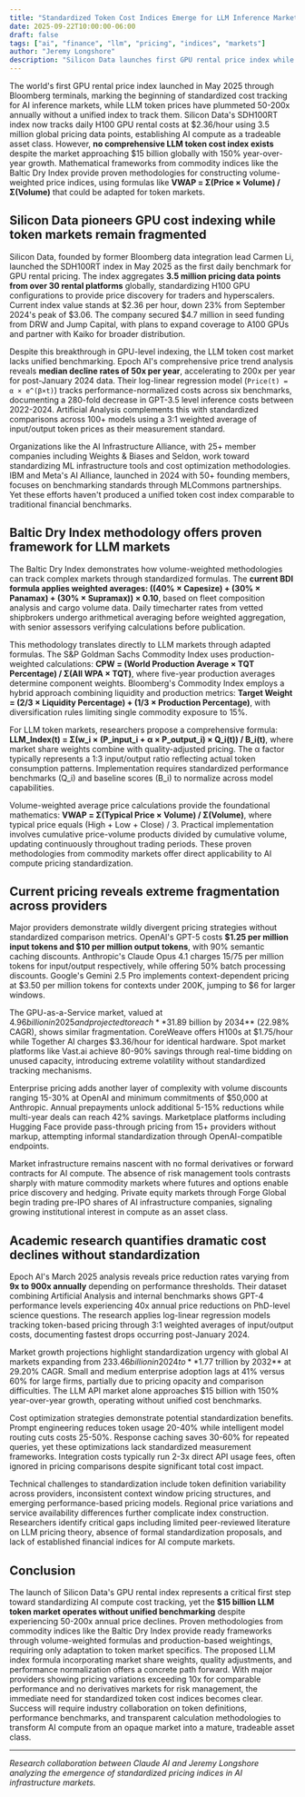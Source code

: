 ```yaml
---
title: "Standardized Token Cost Indices Emerge for LLM Inference Markets"
date: 2025-09-22T10:00:00-06:00
draft: false
tags: ["ai", "finance", "llm", "pricing", "indices", "markets"]
author: "Jeremy Longshore"
description: "Silicon Data launches first GPU rental price index while $15B LLM token market lacks unified benchmarking despite 50-200x annual price declines"
---
```


The world's first GPU rental price index launched in May 2025 through Bloomberg terminals, marking the beginning of standardized cost tracking for AI inference markets, while LLM token prices have plummeted 50-200x annually without a unified index to track them. Silicon Data's SDH100RT index now tracks daily H100 GPU rental costs at $2.36/hour using 3.5 million global pricing data points, establishing AI compute as a tradeable asset class. However, **no comprehensive LLM token cost index exists** despite the market approaching $15 billion globally with 150% year-over-year growth. Mathematical frameworks from commodity indices like the Baltic Dry Index provide proven methodologies for constructing volume-weighted price indices, using formulas like **VWAP = Σ(Price × Volume) / Σ(Volume)** that could be adapted for token markets.

## Silicon Data pioneers GPU cost indexing while token markets remain fragmented

Silicon Data, founded by former Bloomberg data integration lead Carmen Li, launched the SDH100RT index in May 2025 as the first daily benchmark for GPU rental pricing. The index aggregates **3.5 million pricing data points from over 30 rental platforms** globally, standardizing H100 GPU configurations to provide price discovery for traders and hyperscalers. Current index value stands at $2.36 per hour, down 23% from September 2024's peak of $3.06. The company secured $4.7 million in seed funding from DRW and Jump Capital, with plans to expand coverage to A100 GPUs and partner with Kaiko for broader distribution.

Despite this breakthrough in GPU-level indexing, the LLM token cost market lacks unified benchmarking. Epoch AI's comprehensive price trend analysis reveals **median decline rates of 50x per year**, accelerating to 200x per year for post-January 2024 data. Their log-linear regression model (`Price(t) = α × e^(β×t)`) tracks performance-normalized costs across six benchmarks, documenting a 280-fold decrease in GPT-3.5 level inference costs between 2022-2024. Artificial Analysis complements this with standardized comparisons across 100+ models using a 3:1 weighted average of input/output token prices as their measurement standard.

Organizations like the AI Infrastructure Alliance, with 25+ member companies including Weights & Biases and Seldon, work toward standardizing ML infrastructure tools and cost optimization methodologies. IBM and Meta's AI Alliance, launched in 2024 with 50+ founding members, focuses on benchmarking standards through MLCommons partnerships. Yet these efforts haven't produced a unified token cost index comparable to traditional financial benchmarks.

## Baltic Dry Index methodology offers proven framework for LLM markets

The Baltic Dry Index demonstrates how volume-weighted methodologies can track complex markets through standardized formulas. The **current BDI formula applies weighted averages: ((40% × Capesize) + (30% × Panamax) + (30% × Supramax)) × 0.10**, based on fleet composition analysis and cargo volume data. Daily timecharter rates from vetted shipbrokers undergo arithmetical averaging before weighted aggregation, with senior assessors verifying calculations before publication.

This methodology translates directly to LLM markets through adapted formulas. The S&P Goldman Sachs Commodity Index uses production-weighted calculations: **CPW = (World Production Average × TQT Percentage) / Σ(All WPA × TQT)**, where five-year production averages determine component weights. Bloomberg's Commodity Index employs a hybrid approach combining liquidity and production metrics: **Target Weight = (2/3 × Liquidity Percentage) + (1/3 × Production Percentage)**, with diversification rules limiting single commodity exposure to 15%.

For LLM token markets, researchers propose a comprehensive formula: **LLM_Index(t) = Σ(w_i × (P_input_i + α × P_output_i) × Q_i(t)) / B_i(t)**, where market share weights combine with quality-adjusted pricing. The α factor typically represents a 1:3 input/output ratio reflecting actual token consumption patterns. Implementation requires standardized performance benchmarks (Q_i) and baseline scores (B_i) to normalize across model capabilities.

Volume-weighted average price calculations provide the foundational mathematics: **VWAP = Σ(Typical Price × Volume) / Σ(Volume)**, where typical price equals (High + Low + Close) / 3. Practical implementation involves cumulative price-volume products divided by cumulative volume, updating continuously throughout trading periods. These proven methodologies from commodity markets offer direct applicability to AI compute pricing standardization.

## Current pricing reveals extreme fragmentation across providers

Major providers demonstrate wildly divergent pricing strategies without standardized comparison metrics. OpenAI's GPT-5 costs **$1.25 per million input tokens and $10 per million output tokens**, with 90% semantic caching discounts. Anthropic's Claude Opus 4.1 charges $15/$75 per million tokens for input/output respectively, while offering 50% batch processing discounts. Google's Gemini 2.5 Pro implements context-dependent pricing at $3.50 per million tokens for contexts under 200K, jumping to $6 for larger windows.

The GPU-as-a-Service market, valued at $4.96 billion in 2025 and projected to reach **$31.89 billion by 2034** (22.98% CAGR), shows similar fragmentation. CoreWeave offers H100s at $1.75/hour while Together AI charges $3.36/hour for identical hardware. Spot market platforms like Vast.ai achieve 80-90% savings through real-time bidding on unused capacity, introducing extreme volatility without standardized tracking mechanisms.

Enterprise pricing adds another layer of complexity with volume discounts ranging 15-30% at OpenAI and minimum commitments of $50,000 at Anthropic. Annual prepayments unlock additional 5-15% reductions while multi-year deals can reach 42% savings. Marketplace platforms including Hugging Face provide pass-through pricing from 15+ providers without markup, attempting informal standardization through OpenAI-compatible endpoints.

Market infrastructure remains nascent with no formal derivatives or forward contracts for AI compute. The absence of risk management tools contrasts sharply with mature commodity markets where futures and options enable price discovery and hedging. Private equity markets through Forge Global begin trading pre-IPO shares of AI infrastructure companies, signaling growing institutional interest in compute as an asset class.

## Academic research quantifies dramatic cost declines without standardization

Epoch AI's March 2025 analysis reveals price reduction rates varying from **9x to 900x annually** depending on performance thresholds. Their dataset combining Artificial Analysis and internal benchmarks shows GPT-4 performance levels experiencing 40x annual price reductions on PhD-level science questions. The research applies log-linear regression models tracking token-based pricing through 3:1 weighted averages of input/output costs, documenting fastest drops occurring post-January 2024.

Market growth projections highlight standardization urgency with global AI markets expanding from $233.46 billion in 2024 to **$1.77 trillion by 2032** at 29.20% CAGR. Small and medium enterprise adoption lags at 41% versus 60% for large firms, partially due to pricing opacity and comparison difficulties. The LLM API market alone approaches $15 billion with 150% year-over-year growth, operating without unified cost benchmarks.

Cost optimization strategies demonstrate potential standardization benefits. Prompt engineering reduces token usage 20-40% while intelligent model routing cuts costs 25-50%. Response caching saves 30-60% for repeated queries, yet these optimizations lack standardized measurement frameworks. Integration costs typically run 2-3x direct API usage fees, often ignored in pricing comparisons despite significant total cost impact.

Technical challenges to standardization include token definition variability across providers, inconsistent context window pricing structures, and emerging performance-based pricing models. Regional price variations and service availability differences further complicate index construction. Researchers identify critical gaps including limited peer-reviewed literature on LLM pricing theory, absence of formal standardization proposals, and lack of established financial indices for AI compute markets.

## Conclusion

The launch of Silicon Data's GPU rental index represents a critical first step toward standardizing AI compute cost tracking, yet the **$15 billion LLM token market operates without unified benchmarking** despite experiencing 50-200x annual price declines. Proven methodologies from commodity indices like the Baltic Dry Index provide ready frameworks through volume-weighted formulas and production-based weightings, requiring only adaptation to token market specifics. The proposed LLM index formula incorporating market share weights, quality adjustments, and performance normalization offers a concrete path forward. With major providers showing pricing variations exceeding 10x for comparable performance and no derivatives markets for risk management, the immediate need for standardized token cost indices becomes clear. Success will require industry collaboration on token definitions, performance benchmarks, and transparent calculation methodologies to transform AI compute from an opaque market into a mature, tradeable asset class.

---

*Research collaboration between Claude AI and Jeremy Longshore analyzing the emergence of standardized pricing indices in AI infrastructure markets.*
